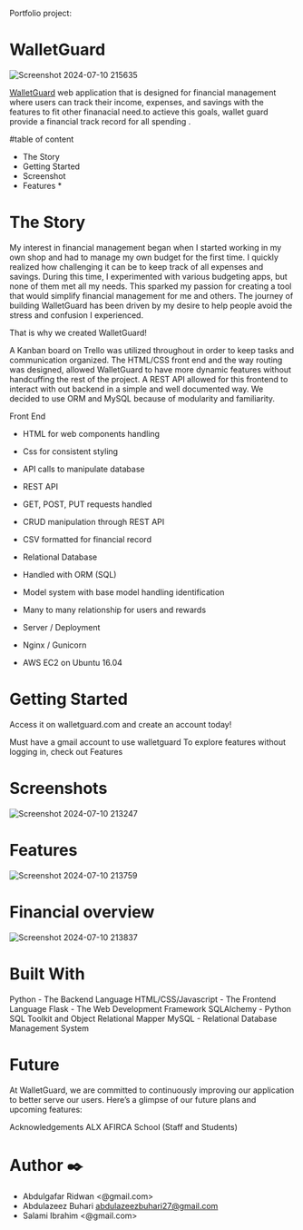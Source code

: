 Portfolio project:

#  WalletGuard
![Screenshot 2024-07-10 215635](https://github.com/Ibsalam/Wallet_Guard/assets/125444167/bc737a33-d5da-4b93-b985-9c7a0bcd92b2)


[WalletGuard](https://github.com/Ibsalam/Wallet_Guard)  web application that is designed for financial management where users can track their income, expenses, and savings with the features to fit other finanacial need.to actieve this goals, wallet guard provide a financial track record for all spending .

#table of content

* The Story
* Getting Started
* Screenshot
* Features
   *

# The Story

My interest in financial management began when I started working in my own shop and had to manage my own budget for the first time. I quickly realized how challenging it can be to keep track of all expenses and savings. During this time, I experimented with various budgeting apps, but none of them met all my needs. This sparked my passion for creating a tool that would simplify financial management for me and others. The journey of building WalletGuard has been driven by my desire to help people avoid the stress and confusion I experienced.

That is why we created WalletGuard!

A Kanban board on Trello was utilized throughout in order to keep tasks and communication organized. The HTML/CSS front end and the way routing was designed, allowed WalletGuard to have more dynamic features without handcuffing the rest of the project. A REST API allowed for this frontend to interact with out backend in a simple and well documented way. We decided to use ORM and MySQL because of modularity and familiarity.

Front End

* HTML for web components handling 
* Css for consistent styling
* API calls to manipulate database
* REST API

* GET, POST, PUT requests handled
* CRUD manipulation through REST API
* CSV formatted for financial record 
* Relational Database

* Handled with ORM (SQL)
* Model system with base model handling identification
* Many to many relationship for users and rewards
* Server / Deployment

* Nginx / Gunicorn
* AWS EC2 on Ubuntu 16.04

# Getting Started

Access it on walletguard.com and create an account today!

Must have a gmail account to use walletguard
To explore features without logging in, check out Features

# Screenshots

![Screenshot 2024-07-10 213247](https://github.com/Ibsalam/Wallet_Guard/assets/125444167/96c29859-102c-44b7-b798-2f3716e168cc)

# Features
![Screenshot 2024-07-10 213759](https://github.com/Ibsalam/Wallet_Guard/assets/125444167/3069e3a0-016a-40e9-81de-398e9545075c)

# Financial overview
![Screenshot 2024-07-10 213837](https://github.com/Ibsalam/Wallet_Guard/assets/125444167/72b94f7e-2e23-4be0-a77f-386ee31a8019)


 # Built With
Python - The Backend Language
HTML/CSS/Javascript - The Frontend Language
Flask - The Web Development Framework
SQLAlchemy - Python SQL Toolkit and Object Relational Mapper
MySQL - Relational Database Management System

# Future
At WalletGuard, we are committed to continuously improving our application to better serve our users. Here’s a glimpse of our future plans and upcoming features:

Acknowledgements
ALX AFIRCA School (Staff and Students)

# Author ✒️
* Abdulgafar Ridwan <@gmail.com>
* Abdulazeez Buhari <abdulazeezbuhari27@gmail.com>
* Salami Ibrahim  <@gmail.com>
